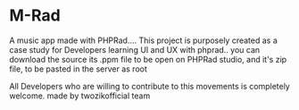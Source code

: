 # M-Rad
A music app made with PHPRad....
This project is purposely created as a case study  for Developers learning UI and UX with phprad..
you can download the source its .ppm file to be open on PHPRad studio, and it's zip file, to be pasted in the server as root

All Developers who are willing to contribute to this movements is completely welcome.
made by twozikofficial team
